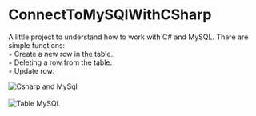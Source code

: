 # ConnectToMySQlWithCSharp

A little project to understand how to work with C# and MySQL. There are simple functions:<br>
  ◦ Create a new row in the table.<br>
  ◦ Deleting a row from the table.<br>
  ◦ Update row.<br>

![Csharp and MySql](https://user-images.githubusercontent.com/72979004/234713170-cfeda2e7-c7bb-49a6-af47-13584a7190b9.PNG)
<br>
<br>
![Table MySQL](https://user-images.githubusercontent.com/72979004/234713190-7a94293a-21cb-47a4-bfac-a7a378158e65.PNG)
